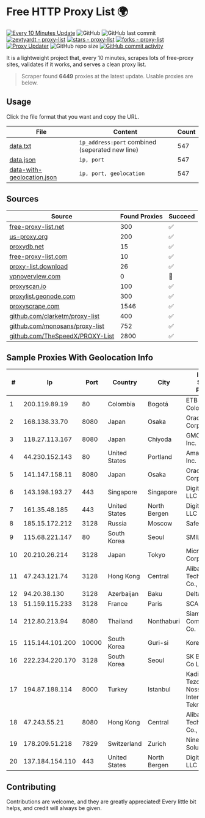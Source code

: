 
# Free HTTP Proxy List 🌍

[![Every 10 Minutes Update](https://github.com/mertguvencli/http-proxy-list/actions/workflows/main.yml/badge.svg?branch=main)](https://github.com/mertguvencli/http-proxy-list/actions/workflows/main.yml)
![GitHub](https://img.shields.io/github/license/mertguvencli/http-proxy-list)
![GitHub last commit](https://img.shields.io/github/last-commit/mertguvencli/http-proxy-list)
[![zevtyardt - proxy-list](https://img.shields.io/static/v1?label=zevtyardt&message=proxy-list&color=blue&logo=github)](https://github.com/zevtyardt/proxy-list "Go to GitHub repo")
[![stars - proxy-list](https://img.shields.io/github/stars/zevtyardt/proxy-list?style=social)](https://github.com/zevtyardt/proxy-list)
[![forks - proxy-list](https://img.shields.io/github/forks/zevtyardt/proxy-list?style=social)](https://github.com/zevtyardt/proxy-list)
[![Proxy Updater](https://github.com/zevtyardt/proxy-list/workflows/Proxy%20Updater/badge.svg)](https://github.com/zevtyardt/proxy-list/actions?query=workflow:"Proxy+Updater")
![GitHub repo size](https://img.shields.io/github/repo-size/zevtyardt/proxy-list)
[![GitHub commit activity](https://img.shields.io/github/commit-activity/m/zevtyardt/proxy-list?logo=commits)](https://github.com/zevtyardt/proxy-list/commits/main)

It is a lightweight project that, every 10 minutes, scrapes lots of free-proxy sites, validates if it works, and serves a clean proxy list.

> Scraper found **6449** proxies at the latest update. Usable proxies are below.

## Usage

Click the file format that you want and copy the URL.

|File|Content|Count|
|----|-------|-----|
|[data.txt](https://raw.githubusercontent.com/mertguvencli/http-proxy-list/main/proxy-list/data.txt)|`ip_address:port` combined (seperated new line)|547|
|[data.json](https://raw.githubusercontent.com/mertguvencli/http-proxy-list/main/proxy-list/data.json)|`ip, port`|547|
|[data-with-geolocation.json](https://raw.githubusercontent.com/mertguvencli/http-proxy-list/main/proxy-list/data-with-geolocation.json)|`ip, port, geolocation`|547|

## Sources

|Source|Found Proxies|Succeed|
|------|-------------|-------|
|[free-proxy-list.net](https://free-proxy-list.net)|300|✅|
|[us-proxy.org](https://www.us-proxy.org)|200|✅|
|[proxydb.net](http://proxydb.net)|15|✅|
|[free-proxy-list.com](https://free-proxy-list.com/?page=&port=&type%5B%5D=http&type%5B%5D=https&up_time=0&search=Search)|10|✅|
|[proxy-list.download](https://www.proxy-list.download/HTTP)|26|✅|
|[vpnoverview.com](https://vpnoverview.com/privacy/anonymous-browsing/free-proxy-servers)|0|🚫|
|[proxyscan.io](https://www.proxyscan.io)|100|✅|
|[proxylist.geonode.com](https://proxylist.geonode.com/api/proxy-list?limit=300&page=1&sort_by=lastChecked&sort_type=desc&protocols=http,https)|300|✅|
|[proxyscrape.com](https://api.proxyscrape.com/v2/?request=displayproxies&protocol=http&timeout=10000&country=all&ssl=all&anonymity=all)|1546|✅|
|[github.com/clarketm/proxy-list](https://raw.githubusercontent.com/clarketm/proxy-list/master/proxy-list-raw.txt)|400|✅|
|[github.com/monosans/proxy-list](https://raw.githubusercontent.com/monosans/proxy-list/main/proxies/http.txt)|752|✅|
|[github.com/TheSpeedX/PROXY-List](https://raw.githubusercontent.com/TheSpeedX/PROXY-List/master/http.txt)|2800|✅|


## Sample Proxies With Geolocation Info

|#|Ip|Port|Country|City|Internet Service Provider|
|-|--|----|-------|----|-------------------------|
|1|200.119.89.19|80|Colombia|Bogotá|ETB - Colombia|
|2|168.138.33.70|8080|Japan|Osaka|Oracle Corporation|
|3|118.27.113.167|8080|Japan|Chiyoda|GMO Internet, Inc.|
|4|44.230.152.143|80|United States|Portland|Amazon.com, Inc.|
|5|141.147.158.11|8080|Japan|Osaka|Oracle Corporation|
|6|143.198.193.27|443|Singapore|Singapore|DigitalOcean, LLC|
|7|161.35.48.185|443|United States|North Bergen|DigitalOcean, LLC|
|8|185.15.172.212|3128|Russia|Moscow|SafeData LLC|
|9|115.68.221.147|80|South Korea|Seoul|SMILESERV|
|10|20.210.26.214|3128|Japan|Tokyo|Microsoft Corporation|
|11|47.243.121.74|3128|Hong Kong|Central|Alibaba (US) Technology Co., Ltd.|
|12|94.20.38.130|3128|Azerbaijan|Baku|Delta Telecom|
|13|51.159.115.233|3128|France|Paris|SCALEWAY|
|14|212.80.213.94|8080|Thailand|Nonthaburi|Siamdata Communication Co.|
|15|115.144.101.200|10000|South Korea|Guri-si|Korea Telecom|
|16|222.234.220.170|3128|South Korea|Seoul|SK Broadband Co Ltd|
|17|194.87.188.114|8000|Turkey|Istanbul|Kadir Huseyin Tezcan Nosspeed Internet Teknolojileri|
|18|47.243.55.21|8080|Hong Kong|Central|Alibaba (US) Technology Co., Ltd.|
|19|178.209.51.218|7829|Switzerland|Zurich|Nine Internet Solutions AG|
|20|137.184.154.110|443|United States|North Bergen|DigitalOcean, LLC|



## Contributing

Contributions are welcome, and they are greatly appreciated! Every
little bit helps, and credit will always be given.

